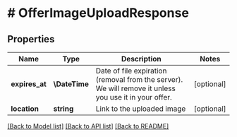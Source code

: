 # # OfferImageUploadResponse

## Properties

Name | Type | Description | Notes
------------ | ------------- | ------------- | -------------
**expires_at** | **\DateTime** | Date of file expiration (removal from the server). We will remove it unless you use it in your offer. | [optional]
**location** | **string** | Link to the uploaded image | [optional]

[[Back to Model list]](../../README.md#models) [[Back to API list]](../../README.md#endpoints) [[Back to README]](../../README.md)

